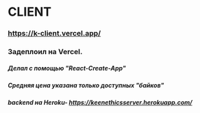 # CLIENT

### https://k-client.vercel.app/
### Задеплоил на Vercel.

##### Делал с помощью "React-Create-App"

##### Средняя цена указана только доступных "байков"

##### backend на Heroku- https://keenethicsserver.herokuapp.com/